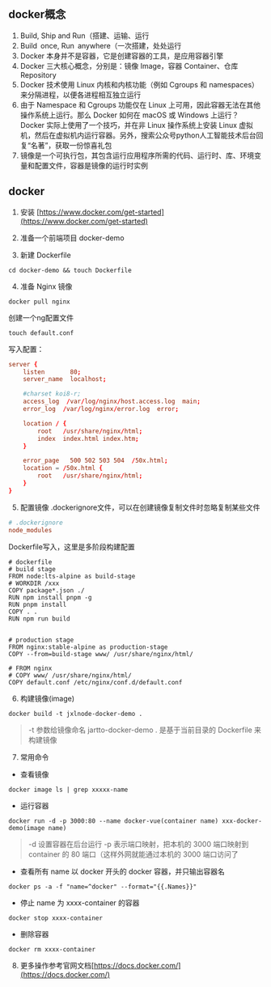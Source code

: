 ## docker概念

1. Build, Ship and Run（搭建、运输、运行
2. Build once, Run anywhere（一次搭建，处处运行
3. Docker 本身并不是容器，它是创建容器的工具，是应用容器引擎
4. Docker 三大核心概念，分别是：镜像 Image，容器 Container、仓库 Repository
5. Docker 技术使用 Linux 内核和内核功能（例如 Cgroups 和 namespaces）来分隔进程，以便各进程相互独立运行
6. 由于 Namespace 和 Cgroups 功能仅在 Linux 上可用，因此容器无法在其他操作系统上运行。那么 Docker 如何在 macOS 或 Windows 上运行？ Docker 实际上使用了一个技巧，并在非 Linux 操作系统上安装 Linux 虚拟机，然后在虚拟机内运行容器。另外，搜索公众号python人工智能技术后台回复“名著”，获取一份惊喜礼包
7. 镜像是一个可执行包，其包含运行应用程序所需的代码、运行时、库、环境变量和配置文件，容器是镜像的运行时实例

## docker

1. 安装
[https://www.docker.com/get-started](https://www.docker.com/get-started)

2. 准备一个前端项目 docker-demo

3. 新建 Dockerfile
```shell
cd docker-demo && touch Dockerfile  
```

4. 准备 Nginx 镜像
```shell
docker pull nginx  
```
创建一个ng配置文件
```shell
touch default.conf  
```
写入配置：
```conf
server {
    listen       80;
    server_name  localhost;

    #charset koi8-r;
    access_log  /var/log/nginx/host.access.log  main;
    error_log  /var/log/nginx/error.log  error;

    location / {
        root   /usr/share/nginx/html;
        index  index.html index.htm;
    }

    error_page   500 502 503 504  /50x.html;
    location = /50x.html {
        root   /usr/share/nginx/html;
    }
}
```

5. 配置镜像
.dockerignore文件，可以在创建镜像复制文件时忽略复制某些文件
```conf
# .dockerignore
node_modules
```

Dockerfile写入，这里是多阶段构建配置
```shell
# dockerfile
# build stage
FROM node:lts-alpine as build-stage
# WORKDIR /xxx
COPY package*.json ./
RUN npm install pnpm -g
RUN pnpm install
COPY . .
RUN npm run build


# production stage
FROM nginx:stable-alpine as production-stage
COPY --from=build-stage www/ /usr/share/nginx/html/

# FROM nginx  
# COPY www/ /usr/share/nginx/html/  
COPY default.conf /etc/nginx/conf.d/default.conf
```

6. 构建镜像(image)

```shell
docker build -t jxlnode-docker-demo .
```
> -t 参数给镜像命名 jartto-docker-demo
 . 是基于当前目录的 Dockerfile 来构建镜像

7. 常用命令

+ 查看镜像
```
docker image ls | grep xxxxx-name 
```

+ 运行容器
```
docker run -d -p 3000:80 --name docker-vue(container name) xxx-docker-demo(image name) 
```
>-d 设置容器在后台运行
-p 表示端口映射，把本机的 3000 端口映射到 container 的 80 端口（这样外网就能通过本机的 3000 端口访问了

+ 查看所有 name 以 docker 开头的 docker 容器，并只输出容器名
```
docker ps -a -f "name=^docker" --format="{{.Names}}"
```

+ 停止 name 为 xxxx-container 的容器
```
docker stop xxxx-container
```

+ 删除容器
```
docker rm xxxx-container
```


8. 更多操作参考官网文档[https://docs.docker.com/](https://docs.docker.com/)